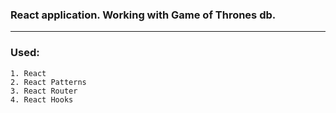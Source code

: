 ### React application. Working with Game of Thrones db.

---

### Used:

    1. React
    2. React Patterns
    3. React Router
    4. React Hooks

